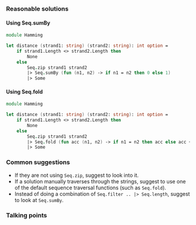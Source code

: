 ### Reasonable solutions

#### Using Seq.sumBy

```fsharp
module Hamming

let distance (strand1: string) (strand2: string): int option = 
    if strand1.Length <> strand2.Length then
        None
    else    
        Seq.zip strand1 strand2
        |> Seq.sumBy (fun (n1, n2) -> if n1 = n2 then 0 else 1)
        |> Some
```

#### Using Seq.fold

```fsharp
module Hamming

let distance (strand1: string) (strand2: string): int option = 
    if strand1.Length <> strand2.Length then
        None
    else    
        Seq.zip strand1 strand2
        |> Seq.fold (fun acc (n1, n2) -> if n1 = n2 then acc else acc + 1) 0
        |> Some
```

### Common suggestions

- If they are not using `Seq.zip`, suggest to look into it.
- If a solution manually traverses through the strings, suggest to use one of the default sequence traversal functions (such as `Seq.fold`).
- Instead of doing a combination of `Seq.filter .. |> Seq.length`, suggest to look at `Seq.sumBy`.

### Talking points
